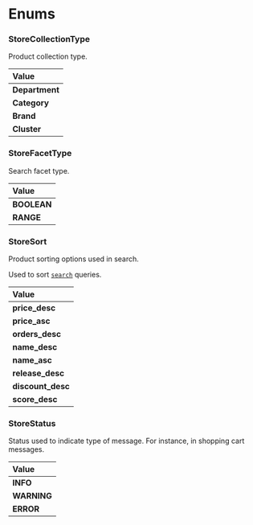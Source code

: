 # Enums

### StoreCollectionType

Product collection type.

<table>
<thead>
<th align="left">Value</th>
</thead>
<tbody>
<tr>
<td valign="top"><strong>Department</strong></td>
</tr>
<tr>
<td valign="top"><strong>Category</strong></td>
</tr>
<tr>
<td valign="top"><strong>Brand</strong></td>
</tr>
<tr>
<td valign="top"><strong>Cluster</strong></td>
</tr>
</tbody>
</table>

### StoreFacetType

Search facet type.

<table>
<thead>
<th align="left">Value</th>
</thead>
<tbody>
<tr>
<td valign="top"><strong>BOOLEAN</strong></td>
</tr>
<tr>
<td valign="top"><strong>RANGE</strong></td>
</tr>
</tbody>
</table>

### StoreSort

Product sorting options used in search.

Used to sort [`search`](/reference/api/queries/search) queries.

<table>
<thead>
<th align="left">Value</th>
</thead>
<tbody>
<tr>
<td valign="top"><strong>price_desc</strong></td>
</tr>
<tr>
<td valign="top"><strong>price_asc</strong></td>
</tr>
<tr>
<td valign="top"><strong>orders_desc</strong></td>
</tr>
<tr>
<td valign="top"><strong>name_desc</strong></td>
</tr>
<tr>
<td valign="top"><strong>name_asc</strong></td>
</tr>
<tr>
<td valign="top"><strong>release_desc</strong></td>
</tr>
<tr>
<td valign="top"><strong>discount_desc</strong></td>
</tr>
<tr>
<td valign="top"><strong>score_desc</strong></td>
</tr>
</tbody>
</table>

### StoreStatus

Status used to indicate type of message. For instance, in shopping cart messages.

<table>
<thead>
<th align="left">Value</th>
</thead>
<tbody>
<tr>
<td valign="top"><strong>INFO</strong></td>
</tr>
<tr>
<td valign="top"><strong>WARNING</strong></td>
</tr>
<tr>
<td valign="top"><strong>ERROR</strong></td>
</tr>
</tbody>
</table>
